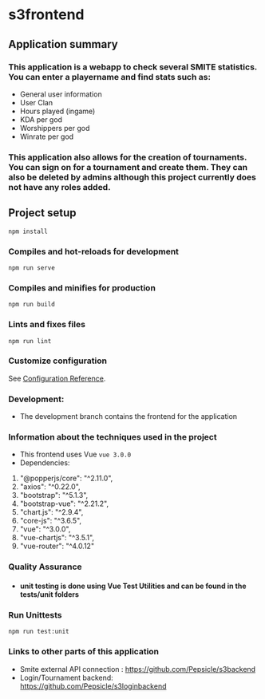 # s3frontend

## Application summary

### This application is a webapp to check several SMITE statistics. You can enter a playername and find stats such as:
- General user information
- User Clan
- Hours played (ingame)
- KDA per god
- Worshippers per god
- Winrate per god

### This application also allows for the creation of tournaments. You can sign on for a tournament and create them. They can also be deleted by admins although this project currently does not have any roles added.

## Project setup
```
npm install
```

### Compiles and hot-reloads for development
```
npm run serve
```

### Compiles and minifies for production
```
npm run build
```

### Lints and fixes files
```
npm run lint
```

### Customize configuration
See [Configuration Reference](https://cli.vuejs.org/config/).

### Development:

- The development branch contains the frontend for the application

### Information about the techniques used in the project

- This frontend uses Vue `vue 3.0.0`
- Dependencies:
1. "@popperjs/core": "^2.11.0",
2. "axios": "^0.22.0",
3. "bootstrap": "^5.1.3",
4. "bootstrap-vue": "^2.21.2",
5. "chart.js": "^2.9.4",
6. "core-js": "^3.6.5",
7. "vue": "^3.0.0",
8. "vue-chartjs": "^3.5.1",
9. "vue-router": "^4.0.12"

### Quality Assurance

- #### unit testing is done using Vue Test Utilities and can be found in the tests/unit folders

### Run Unittests
```
npm run test:unit
```

### Links to other parts of this application
- Smite external API connection : https://github.com/Pepsicle/s3backend
- Login/Tournament backend: https://github.com/Pepsicle/s3loginbackend

